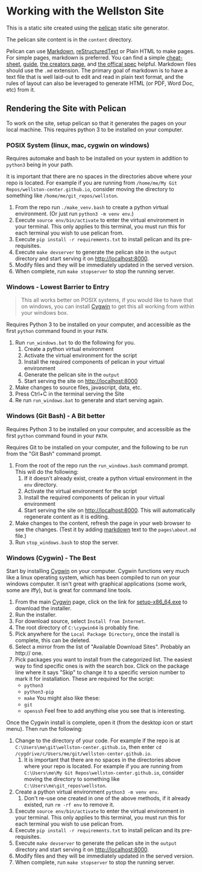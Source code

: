 Working with the Wellston Site
==============================

This is a static site created using the
[pelican](http://docs.getpelican.com/en/stable/) static site generator. 

The pelican site content is in the `content` directory. 

Pelican can use [Markdown](https://en.wikipedia.org/wiki/Markdown),
[reStructuredText](http://docutils.sourceforge.net/rst.html) or Plain HTML to
make pages. For simple pages, markdown is preferred. You can find a simple
[cheat-sheet](https://github.com/adam-p/markdown-here/wiki/Markdown-Cheatsheet),
[guide](https://www.markdownguide.org/),
[the creators page](https://daringfireball.net/projects/markdown/), and
[the offical spec](https://commonmark.org/) helpful. Markdown files should use
the `.md` extension. The primary goal of markdown is to have a text file that
is well laid-out to edit and read in plain text format, and the rules of layout
can also be leveraged to generate HTML (or PDF, Word Doc, etc) from it.

Rendering the Site with Pelican
-------------------------------

To work on the site, setup pelican so that it generates the pages on your local
machine. This requires python 3 to be installed on your computer.

### POSIX System (linux, mac, cygwin on windows)

Requires automake and bash to be installed on your system in addition to
`python3` being in your path.

It is important that there are no spaces in the directories above where your
repo is located. For example if you are running from
`/home/me/My Git Repos/wellston-center.github.io`, consider moving the directory
to something like `/home/me/git_repos/wellston`.

1.  From the repo run `./make_venv.bash` to create a python virtual environment.
    (Or just run `python3 -m venv env`.)
2.  Execute `source env/bin/activate` to enter the virtual environment in your
    terminal. This only applies to this terminal, you must run this for each
    terminal you wish to use pelican from.
3.  Execute `pip install -r requirements.txt` to install pelican and its
    pre-requisites.
4.  Execute `make devserver` to generate the pelican site in the `output`
    directory and start serving it on
    [http://localhost:8000](http://localhost:8000).
5.  Modify files and they will be immediately updated in the served version.
6.  When complete, run `make stopserver` to stop the running server.

### Windows - Lowest Barrier to Entry

> This all works better on POSIX systems, if you would like to have that on
> windows, you can install [Cygwin](https://www.cygwin.com/) to get this all
> working from within your windows box.

Requires Python 3 to be installed on your computer, and accessible as the first
`python` command found in your `PATH`.

1.  Run `run_windows.bat` to do the following for you.
    1.  Create a python virtual environment
    2.  Activate the virtual environment for the script
    3.  Install the required components of pelican in your virtual environment
    4.  Generate the pelican site in the `output`
    5.  Start serving the site on [http://localhost:8000](http://localhost:8000)
2.  Make changes to source files, javascript, data, etc.
3.  Press Ctrl+C in the terminal serving the Site
4.  Re run `run_windows.bat` to generate and start serving again.

### Windows (Git Bash) - A Bit better

Requires Python 3 to be installed on your computer, and accessible as the first
`python` command found in your `PATH`.

Requires Git to be installed on your computer, and the following to be run from
the "Git Bash" command prompt.

1.  From the root of the repo run the `run_windows.bash` command prompt. This
    will do the following:
    1.  If it doesn't already exist, create a python virtual environment in the
        `env` directory.
    2.  Activate the virtual environment for the script
    3.  Install the required components of pelican in your virtual environment
    4.  Start serving the site on
        [http://localhost:8000](http://localhost:8000). This will automatically
        regenerate content as it is editing.
2.  Make changes to the content, refresh the page in your web browser to see
    the changes. (Test it by adding
    [markdown](https://github.com/adam-p/markdown-here/wiki/Markdown-Cheatsheet)
    text to the `pages\about.md` file.)
3.  Run `stop_windows.bash` to stop the server.

### Windows (Cygwin) - The Best

Start by installing [Cygwin](https://www.cygwin.com/) on your computer. Cygwin
functions very much like a linux operating system, which has been compiled to
run on your windows computer. It isn't great with graphical applications (some
work, some are iffy), but is great for command line tools.

1.  From the main [Cygwin](https://www.cygwin.com/) page, click on the link for
    [setup-x86_64.exe](https://www.cygwin.com/setup-x86_64.exe) to download the
    installer.
2.  Run the installer.
3.  For download source, select `Install from Internet`.
4.  The root directory of `C:\cygwin64` is probably fine.
5.  Pick anywhere for the `Local Package Directory`, once the install is
    complete, this can be deleted.
6.  Select a mirror from the list of "Available Download Sites". Probably an
    http:// one.
7.  Pick packages you want to install from the categorized list. The easiest
    way to find specific ones is with the search box. Click on the package line
    where it says "Skip" to change it to a specific version number to mark it
    for installation.
    These are required for the script:
    *  `python3`
    *  `python3-pip`
    *  `make`
    You might also like these:
    *  `git`
    *  `openssh`
    Feel free to add anything else you see that is interesting.

Once the Cygwin install is complete, open it (from the desktop icon or start
menu). Then run the following:

1.  Change to the directory of your code. For example if the repo is at
    `C:\Users\me\git\wellston-center.github.io`, then enter
    `cd /cygdrive/c/Users/me/git/wellston-center.github.io`.
    1.  It is important that there are no spaces in the directories above where
        your repo is located. For example if you are running from
        `C:\Users\me\My Git Repos\wellston-center.github.io`, consider moving the
         directory to something like
         `C:\Users\me\git_repos\wellston`.
2.  Create a python virtual environment `python3 -m venv env`.
    1.  Don't re-use one created in one of the above methods, if it already
        existed, run `rm -rf env` to remove it.
3.  Execute `source env/bin/activate` to enter the virtual environment in your
    terminal. This only applies to this terminal, you must run this for each
    terminal you wish to use pelican from.
4.  Execute `pip install -r requirements.txt` to install pelican and its
    pre-requisites.
5.  Execute `make devserver` to generate the pelican site in the `output`
    directory and start serving it on
    [http://localhost:8000](http://localhost:8000).
6.  Modify files and they will be immediately updated in the served version.
7.  When complete, run `make stopserver` to stop the running server.
